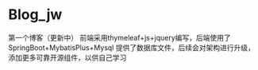 # Blog_jw
第一个博客（更新中）
前端采用thymeleaf+js+jquery编写，后端使用了SpringBoot+MybatisPlus+Mysql
提供了数据库文件，后续会对架构进行升级，添加更多可靠开源组件，以供自己学习
